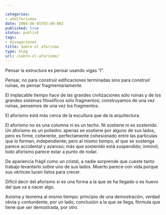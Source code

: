 ```yaml
---

categories:
- adolforismos
date: 2004-06-05T03:49:00Z
published: true
status: publish
tags:
- divagaciones
title: Sobre el aforismo
type: blog
url: /sobre-el-aforismo/
---
```


Pensar la estructura es pensar usando vigas “I”.

Pensar, no para construir edificaciones terminadas sino para construir ruinas, es pensar fragmentariamente.

El implacable tiempo hace de las grandes civilizaciones sólo ruinas y de los grandes sistemas filosóficos sólo fragmentos; construyamos de una vez ruinas, pensemos de una vez los fragmentos.

El aforismo está más cerca de la escultura que de la arquitectura.

El aforismo no es una columna ni es un techo. Ni sostiene ni es sostenido. Un aforismo es un poliedro: apenas se sostiene por alguno de sus lados, pero es firme, coherente, perfectamente cohesionado entre las partículas que lo forman, independiente; pero al mismo tiempo, el que se sostenga parece accidental y azaroso; más que sostenido está suspendido; inmóvil, todo aforismo parece estar a punto de rodar.

De apariencia frágil como un cristal, a nadie sorprende que cueste tanto trabajo levantarlo sobre uno de sus lados. Muerto parece con vida porque sus vértices lucen listos para crecer.

Difícil decir del aforismo si es una forma a la que se ha llegado o es huevo del que va a nacer algo.

Axioma y teorema al mismo tiempo: principio de una demostración, verdad obvia y contundente, por un lado; conclusión a la que se llega, fórmula que tiene que ser demostrada, por otro.
